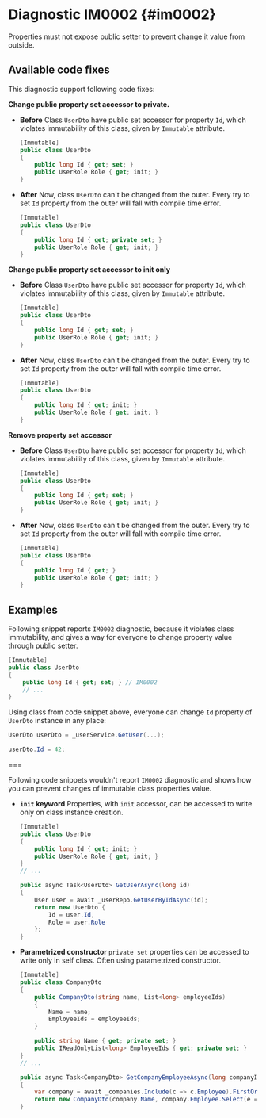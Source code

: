# Diagnostic IM0002 {#im0002}

Properties must not expose public setter to prevent change it value from outside.

## Available code fixes

This diagnostic support following code fixes:

**Change public property set accessor to private.**
<div class="tabbed">

- <b class="tab-title">Before</b>
    Class `UserDto` have public set accessor for property `Id`, which violates immutability of this class, given by `Immutable` attribute.
    ```csharp
    [Immutable]
    public class UserDto
    {
        public long Id { get; set; }
        public UserRole Role { get; init; } 
    }
    ```
- <b class="tab-title">After</b>
    Now, class `UserDto` can't be changed from the outer. Every try to set `Id` property from the outer will fall with compile time error.
    ```csharp
    [Immutable]
    public class UserDto
    {
        public long Id { get; private set; }
        public UserRole Role { get; init; } 
    }
    ```

</div>

**Change public property set accessor to init only**
<div class="tabbed">

- <b class="tab-title">Before</b>
    Class `UserDto` have public set accessor for property `Id`, which violates immutability of this class, given by `Immutable` attribute.
    ```csharp
    [Immutable]
    public class UserDto
    {
        public long Id { get; set; }
        public UserRole Role { get; init; } 
    }
    ```
- <b class="tab-title">After</b>
    Now, class `UserDto` can't be changed from the outer. Every try to set `Id` property from the outer will fall with compile time error.
    ```csharp
    [Immutable]
    public class UserDto
    {
        public long Id { get; init; }
        public UserRole Role { get; init; } 
    }
    ```

</div>

**Remove property set accessor**
<div class="tabbed">

- <b class="tab-title">Before</b>
  Class `UserDto` have public set accessor for property `Id`, which violates immutability of this class, given by `Immutable` attribute.

    ```csharp
    [Immutable]
    public class UserDto
    {
        public long Id { get; set; }
        public UserRole Role { get; init; } 
    }
    ```

- <b class="tab-title">After</b>
  Now, class `UserDto` can't be changed from the outer. Every try to set `Id` property from the outer will fall with compile time error.

    ```csharp
    [Immutable]
    public class UserDto
    {
        public long Id { get; }
        public UserRole Role { get; init; } 
    }
    ```

</div>

## Examples

Following snippet reports `IM0002` diagnostic, because it violates class immutability, and gives a way for everyone to change property value through public setter.

```csharp
[Immutable]
public class UserDto
{
    public long Id { get; set; } // IM0002
    // ...    
}
```
Using class from code snippet above, everyone can change `Id` property of `UserDto` instance in any place:

```csharp
UserDto userDto = _userService.GetUser(...);

userDto.Id = 42;
```

===

Following code snippets wouldn't report `IM0002` diagnostic and shows how you can prevent changes of immutable class properties value.

<div class="tabbed">

- <b class="tab-title">`init` keyword</b>
    Properties, with `init` accessor, can be accessed to write only on class instance creation.
    ```csharp
    [Immutable]
    public class UserDto
    {
        public long Id { get; init; }
        public UserRole Role { get; init; } 
    }
    // ...

    public async Task<UserDto> GetUserAsync(long id)
    {
        User user = await _userRepo.GetUserByIdAsync(id);
        return new UserDto {
            Id = user.Id,
            Role = user.Role
        };
    }
    ```

- <b class="tab-title">Parametrized constructor</b>
    `private set` properties can be accessed to write only in self class. Often using parametrized constructor.
    ```csharp
    [Immutable]
    public class CompanyDto
    {
        public CompanyDto(string name, List<long> employeeIds)
        {
            Name = name;
            EmployeeIds = employeeIds;
        }

        public string Name { get; private set; }
        public IReadOnlyList<long> EmployeeIds { get; private set; }
    }
    // ...

    public async Task<CompanyDto> GetCompanyEmployeeAsync(long companyId)
    {
        var company = await _companies.Include(c => c.Employee).FirstOrDefaultAsync(c => c.Id == companyId);
        return new CompanyDto(company.Name, company.Employee.Select(e => e.Id).ToList());
    }
    ```

</div>